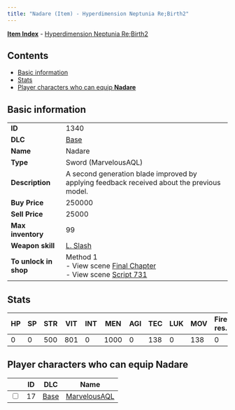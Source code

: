 ```yaml
---
title: "Nadare (Item) - Hyperdimension Neptunia Re;Birth2"
---
```


[**Item Index**](/neptunia/rb2/item/index.html) - [Hyperdimension Neptunia Re;Birth2](/neptunia/rb2)

## Contents

- [Basic information](#basic-information)
- [Stats](#stats)
- [Player characters who can equip **Nadare**](#player-characters-who-can-equip-nadare)

## Basic information

|   |   |
| -- | -- |
| **ID** | 1340 |
| **DLC** | [Base](/neptunia/rb2/dlc/0-base.html) |
| **Name** | Nadare |
| **Type** | Sword (MarvelousAQL) |
| **Description** | A second generation blade improved by applying feedback received about the previous model. |
| **Buy Price** | 250000 |
| **Sell Price** | 25000 |
| **Max inventory** | 99 |
| **Weapon skill** | [L. Slash](/neptunia/rb2/skill/0-2003-l-slash.html) |
| **To unlock in shop** | Method 1<br />- View scene [Final Chapter](/neptunia/rb2/scene/0-467-final-chapter.html)<br />- View scene [Script 731](/neptunia/rb2/scene/0-731-script-731.html) |

## Stats

| HP | SP | STR | VIT | INT | MEN | AGI | TEC | LUK | MOV | Fire res. | Ice res. | Wind res. | Lightning res. |
| -- | -- | --- | --- | --- | --- | --- | --- | --- | --- | --------- | -------- | --------- | -------------- |
| 0 | 0 | 500 | 801 | 0 | 1000 | 0 | 138 | 0 | 138 | 0 | 0 | 0 | 0 |

## Player characters who can equip **Nadare**

|    | ID | DLC | Name |
| -- | -- | --- | ---- |
| <input type="checkbox" id="rb2-player-0-17" class="trackbox" /> | 17 | [Base](/neptunia/rb2/dlc/0-base.html) | [MarvelousAQL](/neptunia/rb2/player/0-17-marvelousaql.html) |